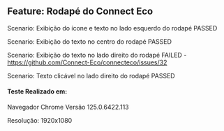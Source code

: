 ## Feature: Rodapé do Connect Eco
 Scenario: Exibição do ícone e texto no lado esquerdo do rodapé PASSED

 Scenario: Exibição do texto no centro do rodapé PASSED

 Scenario: Exibição do texto no lado direito do rodapé FAILED - https://github.com/Connect-Eco/connecteco/issues/32

 Scenario: Texto clicável no lado direito do rodapé PASSED
#### Teste Realizado em:
  Navegador Chrome Versão 125.0.6422.113

  Resolução: 1920x1080
